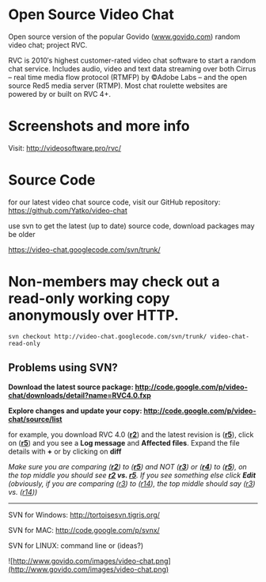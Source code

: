 # Open Source Video Chat #


Open source version of the popular Govido (www.govido.com) random video chat; project RVC.

RVC is 2010′s highest customer-rated video chat software to start a random chat service. Includes audio, video and text data streaming over both Cirrus – real time media flow protocol (RTMFP) by ©Adobe Labs – and the open source Red5 media server (RTMP). Most chat roulette websites are powered by or built on RVC 4+.

# Screenshots and more info #
Visit: http://videosoftware.pro/rvc/

# Source Code #
for our latest video chat source code, visit our GitHub repository: https://github.com/Yatko/video-chat

use svn to get the latest (up to date) source code, download packages may be older

https://video-chat.googlecode.com/svn/trunk/

# Non-members may check out a read-only working copy anonymously over HTTP.
```
svn checkout http://video-chat.googlecode.com/svn/trunk/ video-chat-read-only
```

## Problems using SVN? ##
**Download the latest source package: http://code.google.com/p/video-chat/downloads/detail?name=RVC4.0.fxp**

**Explore changes and update your copy: http://code.google.com/p/video-chat/source/list**

for example, you download RVC 4.0 (**[r2](https://code.google.com/p/video-chat/source/detail?r=2)**) and the latest revision is (**[r5](https://code.google.com/p/video-chat/source/detail?r=5)**), click on (**[r5](https://code.google.com/p/video-chat/source/detail?r=5)**) and you see a **Log message** and **Affected files**. Expand the file details with **+** or by clicking on **diff**

_Make sure you are comparing (**[r2](https://code.google.com/p/video-chat/source/detail?r=2)**) to (**[r5](https://code.google.com/p/video-chat/source/detail?r=5)**) and NOT (**[r3](https://code.google.com/p/video-chat/source/detail?r=3)**) or (**[r4](https://code.google.com/p/video-chat/source/detail?r=4)**) to (**[r5](https://code.google.com/p/video-chat/source/detail?r=5)**), on the top middle you should see **[r2](https://code.google.com/p/video-chat/source/detail?r=2) vs. [r5](https://code.google.com/p/video-chat/source/detail?r=5)**. If you see something else click **Edit** (obviously, if you are comparing ([r3](https://code.google.com/p/video-chat/source/detail?r=3)) to ([r14](https://code.google.com/p/video-chat/source/detail?r=14)), the top middle should say ([r3](https://code.google.com/p/video-chat/source/detail?r=3)) vs. ([r14](https://code.google.com/p/video-chat/source/detail?r=14)))_


---

SVN for Windows: http://tortoisesvn.tigris.org/

SVN for MAC: http://code.google.com/p/svnx/

SVN for LINUX: command line or (ideas?)

![http://www.govido.com/images/video-chat.png](http://www.govido.com/images/video-chat.png)